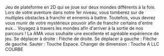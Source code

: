 Jeu de plateforme en 2D qui se joue sur deux mondes différents à la fois. Lors de votre aventure dans notre 1er niveau, vous tomberez sur de multiples obstacles à franchir et ennemis à battre. Toutefois, vous devrez vous munir de votre mystérieux pouvoir afin de franchir certains d'entre eux... Voyagez à travers les mondes afin d'arriver à la sortie de nos parcours ! La AMA vous souhaite une excellente et agréable expérience de jeu. Se déplacer à droite : Flèche de droite. Se déplacer à gauche : Flèche de gauche. Sauter : Touche Espace. Changer de dimension : Touche A
LLC COURBE
